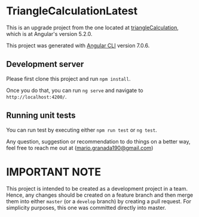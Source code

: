 # TriangleCalculationLatest

This is an upgrade project from the one located at [triangleCalculation](https://github.com/MarioGranada/triangleCalculation), which is at Angular's version 5.2.0.

This project was generated with [Angular CLI](https://github.com/angular/angular-cli) version 7.0.6.

## Development server

Please first clone this project and run `npm install`.

Once you do that, you can run `ng serve` and navigate to `http://localhost:4200/`. 

## Running unit tests

You can run test by executing either `npm run test` or `ng test`.

Any question, suggestion or recommendation to do things on a better way, feel free to reach me out at (mario.granada190@gmail.com)

# IMPORTANT NOTE
This project is intended to be created as a development project in a team. Hence, any changes should be created on a feature branch and then merge them into either `master` (or a `develop` branch) by creating a pull request. For simplicity purposes, this one was committed directly into master.
